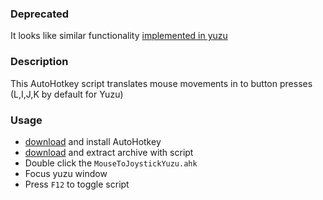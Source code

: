 ### Deprecated
  It looks like similar functionality [implemented in yuzu](https://github.com/yuzu-emu/yuzu/pull/5869)

### Description

This AutoHotkey script translates mouse movements in to button presses (L,I,J,K by default for Yuzu)

### Usage
* [download](https://www.autohotkey.com/) and install AutoHotkey 
* [download](https://github.com/0x384c0/MouseToJoystickYuzu/archive/master.zip) and extract archive with script
* Double click the `MouseToJoystickYuzu.ahk`
* Focus yuzu window
* Press `F12` to toggle script
